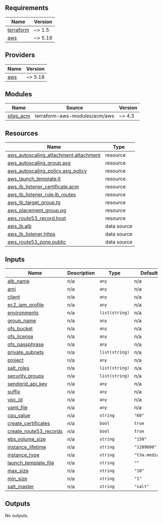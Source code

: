 <!-- BEGIN_TF_DOCS -->
## Requirements

| Name | Version |
|------|---------|
| <a name="requirement_terraform"></a> [terraform](#requirement\_terraform) | ~> 1.5 |
| <a name="requirement_aws"></a> [aws](#requirement\_aws) | ~> 5.18 |

## Providers

| Name | Version |
|------|---------|
| <a name="provider_aws"></a> [aws](#provider\_aws) | ~> 5.18 |

## Modules

| Name | Source | Version |
|------|--------|---------|
| <a name="module_sites_acm"></a> [sites\_acm](#module\_sites\_acm) | terraform-aws-modules/acm/aws | ~> 4.3 |

## Resources

| Name | Type |
|------|------|
| [aws_autoscaling_attachment.attachment](https://registry.terraform.io/providers/hashicorp/aws/latest/docs/resources/autoscaling_attachment) | resource |
| [aws_autoscaling_group.asg](https://registry.terraform.io/providers/hashicorp/aws/latest/docs/resources/autoscaling_group) | resource |
| [aws_autoscaling_policy.asg_policy](https://registry.terraform.io/providers/hashicorp/aws/latest/docs/resources/autoscaling_policy) | resource |
| [aws_launch_template.lt](https://registry.terraform.io/providers/hashicorp/aws/latest/docs/resources/launch_template) | resource |
| [aws_lb_listener_certificate.acm](https://registry.terraform.io/providers/hashicorp/aws/latest/docs/resources/lb_listener_certificate) | resource |
| [aws_lb_listener_rule.lb_routes](https://registry.terraform.io/providers/hashicorp/aws/latest/docs/resources/lb_listener_rule) | resource |
| [aws_lb_target_group.tg](https://registry.terraform.io/providers/hashicorp/aws/latest/docs/resources/lb_target_group) | resource |
| [aws_placement_group.pg](https://registry.terraform.io/providers/hashicorp/aws/latest/docs/resources/placement_group) | resource |
| [aws_route53_record.host](https://registry.terraform.io/providers/hashicorp/aws/latest/docs/resources/route53_record) | resource |
| [aws_lb.alb](https://registry.terraform.io/providers/hashicorp/aws/latest/docs/data-sources/lb) | data source |
| [aws_lb_listener.https](https://registry.terraform.io/providers/hashicorp/aws/latest/docs/data-sources/lb_listener) | data source |
| [aws_route53_zone.public](https://registry.terraform.io/providers/hashicorp/aws/latest/docs/data-sources/route53_zone) | data source |

## Inputs

| Name | Description | Type | Default | Required |
|------|-------------|------|---------|:--------:|
| <a name="input_alb_name"></a> [alb\_name](#input\_alb\_name) | n/a | `any` | n/a | yes |
| <a name="input_ami"></a> [ami](#input\_ami) | n/a | `any` | n/a | yes |
| <a name="input_client"></a> [client](#input\_client) | n/a | `any` | n/a | yes |
| <a name="input_ec2_iam_profile"></a> [ec2\_iam\_profile](#input\_ec2\_iam\_profile) | n/a | `any` | n/a | yes |
| <a name="input_environments"></a> [environments](#input\_environments) | n/a | `list(string)` | n/a | yes |
| <a name="input_group_name"></a> [group\_name](#input\_group\_name) | n/a | `any` | n/a | yes |
| <a name="input_ofs_bucket"></a> [ofs\_bucket](#input\_ofs\_bucket) | n/a | `any` | n/a | yes |
| <a name="input_ofs_license"></a> [ofs\_license](#input\_ofs\_license) | n/a | `any` | n/a | yes |
| <a name="input_ofs_passphrase"></a> [ofs\_passphrase](#input\_ofs\_passphrase) | n/a | `any` | n/a | yes |
| <a name="input_private_subnets"></a> [private\_subnets](#input\_private\_subnets) | n/a | `list(string)` | n/a | yes |
| <a name="input_project"></a> [project](#input\_project) | n/a | `any` | n/a | yes |
| <a name="input_salt_roles"></a> [salt\_roles](#input\_salt\_roles) | n/a | `list(string)` | n/a | yes |
| <a name="input_security_groups"></a> [security\_groups](#input\_security\_groups) | n/a | `list(string)` | n/a | yes |
| <a name="input_sendgrid_api_key"></a> [sendgrid\_api\_key](#input\_sendgrid\_api\_key) | n/a | `any` | n/a | yes |
| <a name="input_suffix"></a> [suffix](#input\_suffix) | n/a | `any` | n/a | yes |
| <a name="input_vpc_id"></a> [vpc\_id](#input\_vpc\_id) | n/a | `any` | n/a | yes |
| <a name="input_yaml_file"></a> [yaml\_file](#input\_yaml\_file) | n/a | `any` | n/a | yes |
| <a name="input_cpu_value"></a> [cpu\_value](#input\_cpu\_value) | n/a | `string` | `"60"` | no |
| <a name="input_create_certificates"></a> [create\_certificates](#input\_create\_certificates) | n/a | `bool` | `true` | no |
| <a name="input_create_route53_records"></a> [create\_route53\_records](#input\_create\_route53\_records) | n/a | `bool` | `true` | no |
| <a name="input_ebs_volume_size"></a> [ebs\_volume\_size](#input\_ebs\_volume\_size) | n/a | `string` | `"150"` | no |
| <a name="input_instance_lifetime"></a> [instance\_lifetime](#input\_instance\_lifetime) | n/a | `string` | `"1209600"` | no |
| <a name="input_instance_type"></a> [instance\_type](#input\_instance\_type) | n/a | `string` | `"t3a.medium"` | no |
| <a name="input_launch_template_file"></a> [launch\_template\_file](#input\_launch\_template\_file) | n/a | `string` | `""` | no |
| <a name="input_max_size"></a> [max\_size](#input\_max\_size) | n/a | `string` | `"10"` | no |
| <a name="input_min_size"></a> [min\_size](#input\_min\_size) | n/a | `string` | `"1"` | no |
| <a name="input_salt_master"></a> [salt\_master](#input\_salt\_master) | n/a | `string` | `"salt"` | no |

## Outputs

No outputs.
<!-- END_TF_DOCS -->